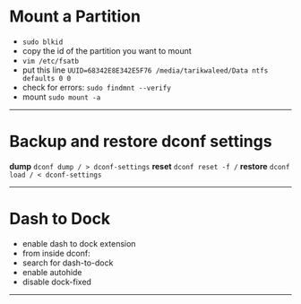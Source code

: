 # Mount a Partition
- `sudo blkid`
- copy the id of the partition you want to mount
- `vim /etc/fsatb`
- put this line 
`UUID=68342E8E342E5F76 /media/tarikwaleed/Data ntfs defaults 0 0`
- check for errors:
    `sudo findmnt --verify`
- mount
    `sudo mount -a`
---
# Backup and restore dconf settings
**dump**
`dconf dump / > dconf-settings`
**reset**
`dconf reset -f /`
**restore**
`dconf load / < dconf-settings`

---
# Dash to Dock
- enable dash to dock extension
- from inside dconf:
- search for dash-to-dock
- enable autohide
- disable dock-fixed
---

